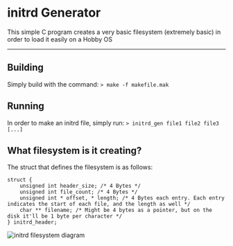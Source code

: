 # initrd Generator
This simple C program creates a very basic filesystem (extremely basic) in order to load it easily on a Hobby OS


----------

Building
--------
Simply build with the command:
`> make -f makefile.mak`

Running
--------
In order to make an initrd file, simply run:
```> initrd_gen file1 file2 file3 [...]```

What filesystem is it creating?
--------
The struct that defines the filesystem is as follows:
```
struct {
	unsigned int header_size; /* 4 Bytes */
	unsigned int file_count; /* 4 Bytes */
	unsigned int * offset, * length; /* 4 Bytes each entry. Each entry indicates the start of each file, and the length as well */
	char ** filename; /* Might be 4 bytes as a pointer, but on the disk it'll be 1 byte per character */
} initrd_header;
```

![initrd filesystem diagram](http://i.imgur.com/UTAxGEZ.png)


